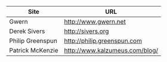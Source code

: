 Site             | URL
-----------------|--------
Gwern            | http://www.gwern.net
Derek Sivers     | http://sivers.org
Philip Greenspun | http://philip.greenspun.com
Patrick McKenzie | http://www.kalzumeus.com/blog/
